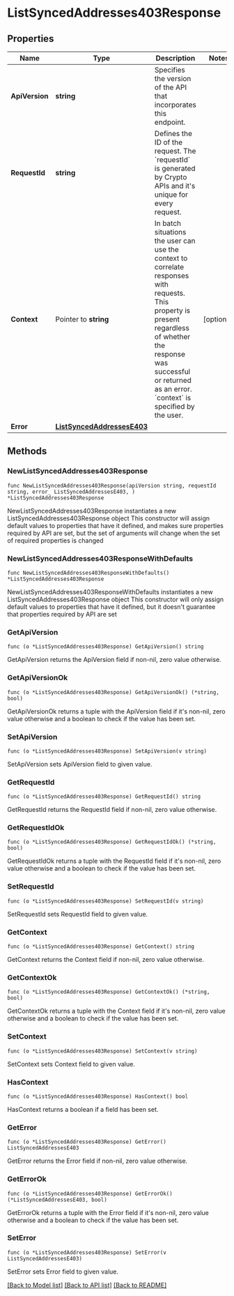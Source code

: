 # ListSyncedAddresses403Response

## Properties

Name | Type | Description | Notes
------------ | ------------- | ------------- | -------------
**ApiVersion** | **string** | Specifies the version of the API that incorporates this endpoint. | 
**RequestId** | **string** | Defines the ID of the request. The &#x60;requestId&#x60; is generated by Crypto APIs and it&#39;s unique for every request. | 
**Context** | Pointer to **string** | In batch situations the user can use the context to correlate responses with requests. This property is present regardless of whether the response was successful or returned as an error. &#x60;context&#x60; is specified by the user. | [optional] 
**Error** | [**ListSyncedAddressesE403**](ListSyncedAddressesE403.md) |  | 

## Methods

### NewListSyncedAddresses403Response

`func NewListSyncedAddresses403Response(apiVersion string, requestId string, error_ ListSyncedAddressesE403, ) *ListSyncedAddresses403Response`

NewListSyncedAddresses403Response instantiates a new ListSyncedAddresses403Response object
This constructor will assign default values to properties that have it defined,
and makes sure properties required by API are set, but the set of arguments
will change when the set of required properties is changed

### NewListSyncedAddresses403ResponseWithDefaults

`func NewListSyncedAddresses403ResponseWithDefaults() *ListSyncedAddresses403Response`

NewListSyncedAddresses403ResponseWithDefaults instantiates a new ListSyncedAddresses403Response object
This constructor will only assign default values to properties that have it defined,
but it doesn't guarantee that properties required by API are set

### GetApiVersion

`func (o *ListSyncedAddresses403Response) GetApiVersion() string`

GetApiVersion returns the ApiVersion field if non-nil, zero value otherwise.

### GetApiVersionOk

`func (o *ListSyncedAddresses403Response) GetApiVersionOk() (*string, bool)`

GetApiVersionOk returns a tuple with the ApiVersion field if it's non-nil, zero value otherwise
and a boolean to check if the value has been set.

### SetApiVersion

`func (o *ListSyncedAddresses403Response) SetApiVersion(v string)`

SetApiVersion sets ApiVersion field to given value.


### GetRequestId

`func (o *ListSyncedAddresses403Response) GetRequestId() string`

GetRequestId returns the RequestId field if non-nil, zero value otherwise.

### GetRequestIdOk

`func (o *ListSyncedAddresses403Response) GetRequestIdOk() (*string, bool)`

GetRequestIdOk returns a tuple with the RequestId field if it's non-nil, zero value otherwise
and a boolean to check if the value has been set.

### SetRequestId

`func (o *ListSyncedAddresses403Response) SetRequestId(v string)`

SetRequestId sets RequestId field to given value.


### GetContext

`func (o *ListSyncedAddresses403Response) GetContext() string`

GetContext returns the Context field if non-nil, zero value otherwise.

### GetContextOk

`func (o *ListSyncedAddresses403Response) GetContextOk() (*string, bool)`

GetContextOk returns a tuple with the Context field if it's non-nil, zero value otherwise
and a boolean to check if the value has been set.

### SetContext

`func (o *ListSyncedAddresses403Response) SetContext(v string)`

SetContext sets Context field to given value.

### HasContext

`func (o *ListSyncedAddresses403Response) HasContext() bool`

HasContext returns a boolean if a field has been set.

### GetError

`func (o *ListSyncedAddresses403Response) GetError() ListSyncedAddressesE403`

GetError returns the Error field if non-nil, zero value otherwise.

### GetErrorOk

`func (o *ListSyncedAddresses403Response) GetErrorOk() (*ListSyncedAddressesE403, bool)`

GetErrorOk returns a tuple with the Error field if it's non-nil, zero value otherwise
and a boolean to check if the value has been set.

### SetError

`func (o *ListSyncedAddresses403Response) SetError(v ListSyncedAddressesE403)`

SetError sets Error field to given value.



[[Back to Model list]](../README.md#documentation-for-models) [[Back to API list]](../README.md#documentation-for-api-endpoints) [[Back to README]](../README.md)


